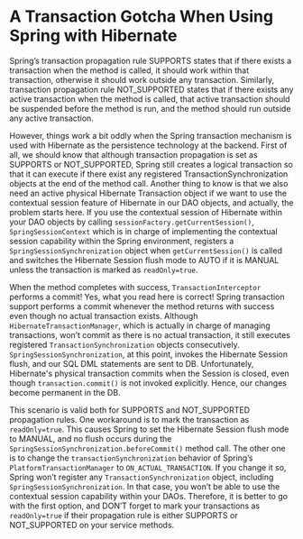 # A Transaction Gotcha When Using Spring with Hibernate

Spring’s transaction propagation rule SUPPORTS states that if there exists a transaction when the method is called, it 
should work within that transaction, otherwise it should work outside any transaction. Similarly, transaction propagation 
rule NOT_SUPPORTED states that if there exists any active transaction when the method is called, that active transaction 
should be suspended before the method is run, and the method should run outside any active transaction.

However, things work a bit oddly when the Spring transaction mechanism is used with Hibernate as the persistence technology 
at the backend. First of all, we should know that although transaction propagation is set as SUPPORTS or NOT_SUPPORTED, 
Spring still creates a logical transaction so that it can execute if there exist any registered TransactionSynchronization 
objects at the end of the method call. Another thing to know is that we also need an active physical Hibernate Transaction 
object if we want to use the contextual session feature of Hibernate in our DAO objects, and actually, the problem starts 
here. If you use the contextual session of Hibernate within your DAO objects by calling `sessionFactory.getCurrentSession()`, 
`SpringSessionContext` which is in charge of implementing the contextual session capability within the Spring environment, 
registers a `SpringSessionSynchronization` object when `getCurrentSession()` is called and switches the Hibernate Session 
flush mode to AUTO if it is MANUAL unless the transaction is marked as `readOnly=true`.

When the method completes with success, `TransactionInterceptor` performs a commit! Yes, what you read here is correct! 
Spring transaction support performs a commit whenever the method returns with success even though no actual transaction 
exists. Although `HibernateTransactionManager`, which is actually in charge of managing transactions, won’t commit as 
there is no actual transaction, it still executes registered `TransactionSynchronization` objects consecutively. 
`SpringSessionSynchronization`, at this point, invokes the Hibernate Session flush, and our SQL DML statements are sent 
to DB. Unfortunately, Hibernate's physical transaction commits when the Session is closed, even though `transaction.commit()` 
is not invoked explicitly. Hence, our changes become permanent in the DB.

This scenario is valid both for SUPPORTS and NOT_SUPPORTED propagation rules. One workaround is to mark the transaction 
as `readOnly=true`. This causes Spring to set the Hibernate Session flush mode to MANUAL, and no flush occurs during the 
`SpringSessionSynchronization.beforeCommit()` method call. The other one is to change the `transactionSynchronization` 
behavior of Spring’s `PlatformTransactionManager` to `ON_ACTUAL_TRANSACTION`. If you change it so, Spring won’t register 
any `TransactionSynchronization` object, including `SpringSessionSynchronization`. In that case, you won’t be able to use 
the contextual session capability within your DAOs. Therefore, it is better to go with the first option, and DON’T forget 
to mark your transactions as `readOnly=true` if their propagation rule is either SUPPORTS or NOT_SUPPORTED on your service 
methods.
